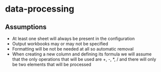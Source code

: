 # data-processing

## Assumptions
- At least one sheet will always be present in the configuration
- Output workbooks may or may not be specified
- Formatting will be not be needed at all so automatic removal
- When creating a new column and defining its formula we will assume that the only operations that will be used are +, -, *, / and there will only be two elements that will be processed